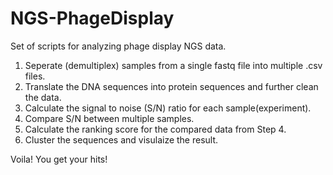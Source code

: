 # NGS-PhageDisplay
Set of scripts for analyzing phage display NGS data.

1. Seperate (demultiplex) samples from a single fastq file into multiple .csv files.
2. Translate the DNA sequences into protein sequences and further clean the data. 
3. Calculate the signal to noise (S/N) ratio for each sample(experiment).
4. Compare S/N between multiple samples.
5. Calculate the ranking score for the compared data from Step 4.
6. Cluster the sequences and visulaize the result.

Voila! You get your hits!
